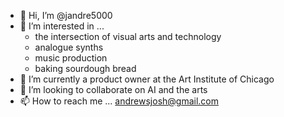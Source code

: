 - 👋 Hi, I’m @jandre5000
- 👀 I’m interested in ...
  - the intersection of visual arts and technology
  - analogue synths
  - music production
  - baking sourdough bread
- 🌱 I’m currently a product owner at the Art Institute of Chicago
- 💞️ I’m looking to collaborate on AI and the arts
- 📫 How to reach me ... andrewsjosh@gmail.com

<!---
jandre5000/jandre5000 is a ✨ special ✨ repository because its `README.md` (this file) appears on your GitHub profile.
You can click the Preview link to take a look at your changes.
--->
